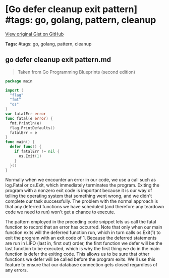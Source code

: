 # [Go defer cleanup exit pattern] #tags: go, golang, pattern, cleanup

[View original Gist on GitHub](https://gist.github.com/Integralist/958e5ae15640100fa1752f6112184601)

**Tags:** #tags: go, golang, pattern, cleanup

## go defer cleanup exit pattern.md

> Taken from Go Programming Blueprints (second edition)

```go
package main 

import ( 
  "flag" 
  "fmt" 
  "os" 
) 
var fatalErr error 
func fatal(e error) { 
  fmt.Println(e) 
  flag.PrintDefaults() 
  fatalErr = e 
} 
func main() { 
  defer func() { 
    if fatalErr != nil { 
      os.Exit(1) 
    } 
  }() 
} 
```

Normally when we encounter an error in our code, we use a call such as log.Fatal or os.Exit, which immediately terminates the program. Exiting the program with a nonzero exit code is important because it is our way of telling the operating system that something went wrong, and we didn't complete our task successfully. The problem with the normal approach is that any deferred functions we have scheduled (and therefore any teardown code we need to run) won't get a chance to execute.

The pattern employed in the preceding code snippet lets us call the fatal function to record that an error has occurred. Note that only when our main function exits will the deferred function run, which in turn calls os.Exit(1) to exit the program with an exit code of 1. Because the deferred statements are run in LIFO (last in, first out) order, the first function we defer will be the last function to be executed, which is why the first thing we do in the main function is defer the exiting code. This allows us to be sure that other functions we defer will be called before the program exits. We'll use this feature to ensure that our database connection gets closed regardless of any errors.

